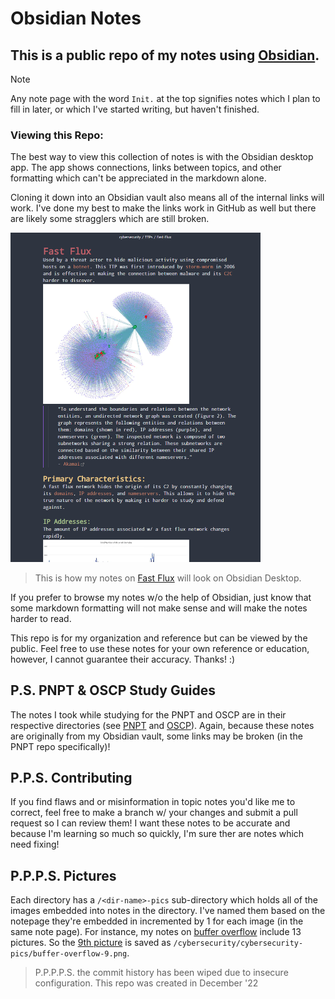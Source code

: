 # Obsidian Notes
## This is a public repo of my notes using [Obsidian](https://obsidian.md/).
> [!NOTE]
> Any note page with the word `Init.` at the top signifies notes which I plan to fill in later, or which I've started writing, but haven't finished.
### Viewing this Repo:
The best way to view this collection of notes is with the Obsidian desktop app. The app shows connections, links between topics, and other formatting which can't be appreciated in the markdown alone.

Cloning it down into an Obsidian vault also means all of the internal links will work. I've done my best to make the links work in GitHub as well but there are likely some stragglers which are still broken.

<picture>

<img src=cybersecurity/cybersecurity-pics/fast-flux-README-pic.png width="400">

</picture>
<br>

> This is how my notes on [Fast Flux](cybersecurity/TTPs/c2/fast-flux.md) will look on Obsidian Desktop.

If you prefer to browse my notes w/o the help of Obsidian, just know that some markdown formatting will not make sense and will make the notes harder to read.

This repo is for my organization and reference but can be viewed by the public. Feel free to use these notes for your own reference or education, however, I cannot guarantee their accuracy. Thanks! :)
## P.S. PNPT & OSCP Study Guides
The notes I took while studying for the PNPT and OSCP are in their respective directories (see [PNPT](PNPT/README.md) and [OSCP](OSCP/README.md)). Again, because these notes are originally from my Obsidian vault, some links may be broken (in the PNPT repo specifically)!
## P.P.S. Contributing
If you find flaws and or misinformation in topic notes you'd like me to correct, feel free to make a branch w/ your changes and submit a pull request so I can review them! I want these notes to be accurate and because I'm learning so much so quickly, I'm sure ther are notes which need fixing!
## P.P.P.S. Pictures
Each directory has a `/<dir-name>-pics` sub-directory which holds all of the images embedded into notes in the directory. I've named them based on the notepage they're embedded in incremented by 1 for each image (in the same note page). For instance, my notes on [buffer overflow](cybersecurity/TTPs/exploitation/binary-exploitation/buffer-overflow.md) include 13 pictures. So the [9th picture](cybersecurity/cybersecurity-pics/buffer-overflow-9.png) is saved as `/cybersecurity/cybersecurity-pics/buffer-overflow-9.png`.

> P.P.P.P.S. the commit history has been wiped due to insecure configuration. This repo was created in December '22